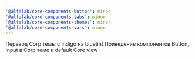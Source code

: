 ```yaml
---
'@alfalab/core-components-button': minor
'@alfalab/core-components-tabs': minor
'@alfalab/core-components-themes': minor
'@alfalab/core-components-vars': minor
---
```


Перевод Corp темы с indigo на bluetint
Приведение компонентов Button, Input в Corp теме к default Core view
